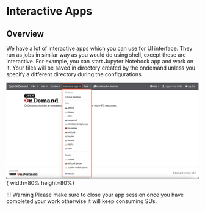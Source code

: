 # Interactive Apps

## Overview

We have a lot of interactive apps which you can use for UI interface. They run as jobs in similar way as you would do using shell, except these are interactive. For example, you can start Jupyter Notebook app and work on it. Your files will be saved in directory created by the ondemand unless you specify a different directory during the configurations. 


![interactive-app-dropdown.png](../../assets/ondemand/interactive/interactive-app-dropdown.png){ width=80% height=80%}


!!! Warning
    Please make sure to close your app session once you have completed your work otherwise it will keep consuming SUs.

